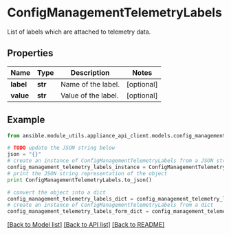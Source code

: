 # ConfigManagementTelemetryLabels

List of labels which are attached to telemetry data.

## Properties
Name | Type | Description | Notes
------------ | ------------- | ------------- | -------------
**label** | **str** | Name of the label. | [optional] 
**value** | **str** | Value of the label. | [optional] 

## Example

```python
from ansible.module_utils.appliance_api_client.models.config_management_telemetry_labels import ConfigManagementTelemetryLabels

# TODO update the JSON string below
json = "{}"
# create an instance of ConfigManagementTelemetryLabels from a JSON string
config_management_telemetry_labels_instance = ConfigManagementTelemetryLabels.from_json(json)
# print the JSON string representation of the object
print ConfigManagementTelemetryLabels.to_json()

# convert the object into a dict
config_management_telemetry_labels_dict = config_management_telemetry_labels_instance.to_dict()
# create an instance of ConfigManagementTelemetryLabels from a dict
config_management_telemetry_labels_form_dict = config_management_telemetry_labels.from_dict(config_management_telemetry_labels_dict)
```
[[Back to Model list]](../README.md#documentation-for-models) [[Back to API list]](../README.md#documentation-for-api-endpoints) [[Back to README]](../README.md)


